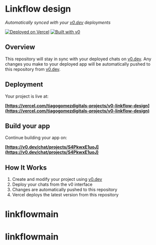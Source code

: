 # Linkflow design

*Automatically synced with your [v0.dev](https://v0.dev) deployments*

[![Deployed on Vercel](https://img.shields.io/badge/Deployed%20on-Vercel-black?style=for-the-badge&logo=vercel)](https://vercel.com/tiagogomezdigitals-projects/v0-linkflow-design)
[![Built with v0](https://img.shields.io/badge/Built%20with-v0.dev-black?style=for-the-badge)](https://v0.dev/chat/projects/S4PkwxE1uoJ)

## Overview

This repository will stay in sync with your deployed chats on [v0.dev](https://v0.dev).
Any changes you make to your deployed app will be automatically pushed to this repository from [v0.dev](https://v0.dev).

## Deployment

Your project is live at:

**[https://vercel.com/tiagogomezdigitals-projects/v0-linkflow-design](https://vercel.com/tiagogomezdigitals-projects/v0-linkflow-design)**

## Build your app

Continue building your app on:

**[https://v0.dev/chat/projects/S4PkwxE1uoJ](https://v0.dev/chat/projects/S4PkwxE1uoJ)**

## How It Works

1. Create and modify your project using [v0.dev](https://v0.dev)
2. Deploy your chats from the v0 interface
3. Changes are automatically pushed to this repository
4. Vercel deploys the latest version from this repository
# linkflowmain
# linkflowmain

